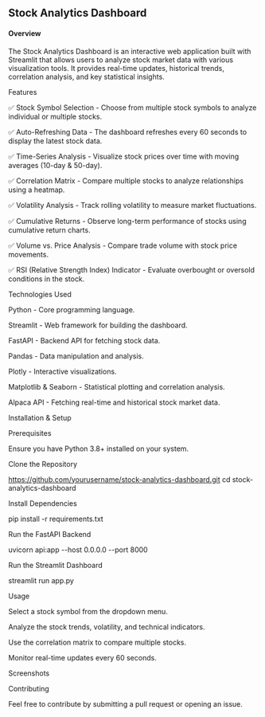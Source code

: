 ## Stock Analytics Dashboard

#### Overview

The Stock Analytics Dashboard is an interactive web application built with Streamlit that allows users to analyze stock market data with various visualization tools. It provides real-time updates, historical trends, correlation analysis, and key statistical insights.

Features

✅ Stock Symbol Selection - Choose from multiple stock symbols to analyze individual or multiple stocks.

✅ Auto-Refreshing Data - The dashboard refreshes every 60 seconds to display the latest stock data.

✅ Time-Series Analysis - Visualize stock prices over time with moving averages (10-day & 50-day).

✅ Correlation Matrix - Compare multiple stocks to analyze relationships using a heatmap.

✅ Volatility Analysis - Track rolling volatility to measure market fluctuations.

✅ Cumulative Returns - Observe long-term performance of stocks using cumulative return charts.

✅ Volume vs. Price Analysis - Compare trade volume with stock price movements.

✅ RSI (Relative Strength Index) Indicator - Evaluate overbought or oversold conditions in the stock.

Technologies Used

Python - Core programming language.

Streamlit - Web framework for building the dashboard.

FastAPI - Backend API for fetching stock data.

Pandas - Data manipulation and analysis.

Plotly - Interactive visualizations.

Matplotlib & Seaborn - Statistical plotting and correlation analysis.

Alpaca API - Fetching real-time and historical stock market data.

Installation & Setup

Prerequisites

Ensure you have Python 3.8+ installed on your system.

Clone the Repository

https://github.com/yourusername/stock-analytics-dashboard.git
cd stock-analytics-dashboard

Install Dependencies

pip install -r requirements.txt

Run the FastAPI Backend

uvicorn api:app --host 0.0.0.0 --port 8000

Run the Streamlit Dashboard

streamlit run app.py

Usage

Select a stock symbol from the dropdown menu.

Analyze the stock trends, volatility, and technical indicators.

Use the correlation matrix to compare multiple stocks.

Monitor real-time updates every 60 seconds.

Screenshots



Contributing

Feel free to contribute by submitting a pull request or opening an issue.
